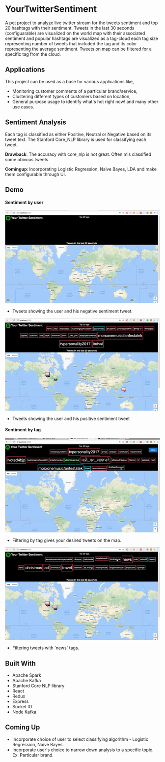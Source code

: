 # YourTwitterSentiment
A pet project to analyze live twitter stream for the tweets sentiment and top 20 hashtags with their sentiment.
Tweets in the last 30 seconds (configuarable) are visualized on the world map with their associated sentiment and popular hashtags are visualized as a tag-cloud each tag size representing number of tweets that included the tag and its color representing the average sentiment. Tweets on map can be filtered for a specific tag from the cloud.

## Applications
This project can be used as a base for various applications like,
* Monitoring customer comments of a particular brand/service,
* Clustering different types of customers based on location, 
* General purpose usage to identify what's hot right now!
and many other use cases.

## Sentiment Analysis
Each tag is classified as either Positive, Neutral or Negative based on its tweet text. The Stanford Core_NLP library is used for classifying each tweet.

**Drawback**: The accuracy with core_nlp is not great. Often mis classified some obivous tweets.

**Comingup**: Incorporating Logistic Regression, Naive Bayes, LDA and make them configurable through UI.

## Demo

#### Sentiment by user

![TweetsMap](YourTwitterSentiment_UI/static/gifs/markers1.gif)

 * Tweets showing the user and his negative sentiment tweet.

![TweetsMap](YourTwitterSentiment_UI/static/gifs/markers2.gif)

* Tweets showing the user and his positive sentiment tweet

#### Sentiment by tag

![Filtering](YourTwitterSentiment_UI/static/gifs/filter1.gif)

* Filtering by tag gives your desired tweets on the map.

![Filtering](YourTwitterSentiment_UI/static/gifs/filter3.gif)

* Filtering tweets with 'news' tags.

## Built With
* Apache Spark
* Apache Kafka
* Stanford Core NLP library
* React
* Redux
* Express
* Socket IO
* Node Kafka


## Coming Up
* Incorporate choice of user to select classifying algorithm - Logistic Regression, Naive Bayes.
* Incorporate user's choice to narrow down analysis to a specific topic. Ex: Particular brand.



